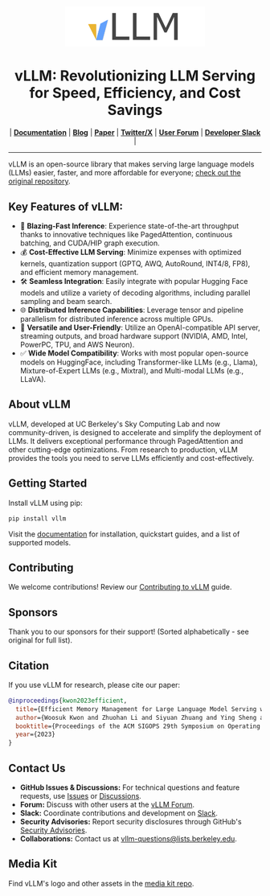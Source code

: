 <p align="center">
  <picture>
    <source media="(prefers-color-scheme: dark)" srcset="https://raw.githubusercontent.com/vllm-project/vllm/main/docs/assets/logos/vllm-logo-text-dark.png">
    <img alt="vLLM" src="https://raw.githubusercontent.com/vllm-project/vllm/main/docs/assets/logos/vllm-logo-text-light.png" width=55%>
  </picture>
</p>

<h1 align="center">vLLM: Revolutionizing LLM Serving for Speed, Efficiency, and Cost Savings</h1>

<p align="center">
| <a href="https://docs.vllm.ai"><b>Documentation</b></a> | <a href="https://blog.vllm.ai/"><b>Blog</b></a> | <a href="https://arxiv.org/abs/2309.06180"><b>Paper</b></a> | <a href="https://x.com/vllm_project"><b>Twitter/X</b></a> | <a href="https://discuss.vllm.ai"><b>User Forum</b></a> | <a href="https://slack.vllm.ai"><b>Developer Slack</b></a> |
</p>

---

vLLM is an open-source library that makes serving large language models (LLMs) easier, faster, and more affordable for everyone; [check out the original repository](https://github.com/vllm-project/vllm).

## Key Features of vLLM:

*   🚀 **Blazing-Fast Inference**: Experience state-of-the-art throughput thanks to innovative techniques like PagedAttention, continuous batching, and CUDA/HIP graph execution.
*   💰 **Cost-Effective LLM Serving**: Minimize expenses with optimized kernels, quantization support (GPTQ, AWQ, AutoRound, INT4/8, FP8), and efficient memory management.
*   🛠️ **Seamless Integration**: Easily integrate with popular Hugging Face models and utilize a variety of decoding algorithms, including parallel sampling and beam search.
*   🌐 **Distributed Inference Capabilities**: Leverage tensor and pipeline parallelism for distributed inference across multiple GPUs.
*   🔌 **Versatile and User-Friendly**: Utilize an OpenAI-compatible API server, streaming outputs, and broad hardware support (NVIDIA, AMD, Intel, PowerPC, TPU, and AWS Neuron).
*   ✅ **Wide Model Compatibility**: Works with most popular open-source models on HuggingFace, including Transformer-like LLMs (e.g., Llama), Mixture-of-Expert LLMs (e.g., Mixtral), and Multi-modal LLMs (e.g., LLaVA).

## About vLLM

vLLM, developed at UC Berkeley's Sky Computing Lab and now community-driven, is designed to accelerate and simplify the deployment of LLMs.  It delivers exceptional performance through PagedAttention and other cutting-edge optimizations.  From research to production, vLLM provides the tools you need to serve LLMs efficiently and cost-effectively.

## Getting Started

Install vLLM using pip:

```bash
pip install vllm
```

Visit the [documentation](https://docs.vllm.ai/en/latest/) for installation, quickstart guides, and a list of supported models.

## Contributing

We welcome contributions! Review our [Contributing to vLLM](https://docs.vllm.ai/en/latest/contributing/index.html) guide.

## Sponsors

Thank you to our sponsors for their support!  (Sorted alphabetically - see original for full list).

## Citation

If you use vLLM for research, please cite our paper:

```bibtex
@inproceedings{kwon2023efficient,
  title={Efficient Memory Management for Large Language Model Serving with PagedAttention},
  author={Woosuk Kwon and Zhuohan Li and Siyuan Zhuang and Ying Sheng and Lianmin Zheng and Cody Hao Yu and Joseph E. Gonzalez and Hao Zhang and Ion Stoica},
  booktitle={Proceedings of the ACM SIGOPS 29th Symposium on Operating Systems Principles},
  year={2023}
}
```

## Contact Us

*   **GitHub Issues & Discussions:** For technical questions and feature requests, use [Issues](https://github.com/vllm-project/vllm/issues) or [Discussions](https://github.com/vllm-project/vllm/discussions).
*   **Forum:** Discuss with other users at the [vLLM Forum](https://discuss.vllm.ai).
*   **Slack:** Coordinate contributions and development on [Slack](https://slack.vllm.ai).
*   **Security Advisories:** Report security disclosures through GitHub's [Security Advisories](https://github.com/vllm-project/vllm/security/advisories).
*   **Collaborations:** Contact us at [vllm-questions@lists.berkeley.edu](mailto:vllm-questions@lists.berkeley.edu).

## Media Kit

Find vLLM's logo and other assets in the [media kit repo](https://github.com/vllm-project/media-kit).